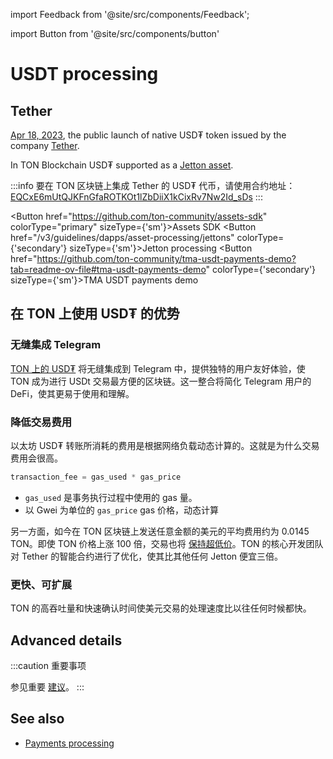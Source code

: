 import Feedback from '@site/src/components/Feedback';

import Button from '@site/src/components/button'

# USDT processing

## Tether

[Apr 18, 2023](https://t.me/toncoin/824), the public launch of native USD₮ token issued by the company <a href="https://tether.to/en/" target="_blank">Tether</a>.

In TON Blockchain USD₮ supported as a [Jetton asset](/v3/guidelines/dapps/asset-processing/jettons).

:::info
要在 TON 区块链上集成 Tether 的 USD₮ 代币，请使用合约地址：
[EQCxE6mUtQJKFnGfaROTKOt1lZbDiiX1kCixRv7Nw2Id_sDs](https://tonviewer.com/EQCxE6mUtQJKFnGfaROTKOt1lZbDiiX1kCixRv7Nw2Id_sDs?section=jetton)
:::

<Button href="https://github.com/ton-community/assets-sdk" colorType="primary" sizeType={'sm'}>Assets SDK</Button>
<Button href="/v3/guidelines/dapps/asset-processing/jettons" colorType={'secondary'} sizeType={'sm'}>Jetton processing</Button>
<Button href="https://github.com/ton-community/tma-usdt-payments-demo?tab=readme-ov-file#tma-usdt-payments-demo" colorType={'secondary'} sizeType={'sm'}>TMA USDT payments demo</Button>

## 在 TON 上使用 USD₮ 的优势

### 无缝集成 Telegram

[TON 上的 USD₮](https://ton.org/borderless) 将无缝集成到 Telegram 中，提供独特的用户友好体验，使 TON 成为进行 USDt 交易最方便的区块链。这一整合将简化 Telegram 用户的 DeFi，使其更易于使用和理解。

### 降低交易费用

以太坊 USD₮ 转账所消耗的费用是根据网络负载动态计算的。这就是为什么交易费用会很高。

```cpp
transaction_fee = gas_used * gas_price
```

- `gas_used` 是事务执行过程中使用的 gas 量。
- 以 Gwei 为单位的 `gas_price`  gas 价格，动态计算

另一方面，如今在 TON 区块链上发送任意金额的美元的平均费用约为 0.0145 TON。即使 TON 价格上涨 100 倍，交易也将 [保持超低价](/v3/documentation/smart-contracts/transaction-fees/fees#average-transaction-cost)。TON 的核心开发团队对 Tether 的智能合约进行了优化，使其比其他任何 Jetton 便宜三倍。

### 更快、可扩展

TON 的高吞吐量和快速确认时间使美元交易的处理速度比以往任何时候都快。

## Advanced details

:::caution 重要事项

参见重要 [建议](/v3/guidelines/dapps/asset-processing/jettons)。
:::

## See also

- [Payments processing](/v3/guidelines/dapps/asset-processing/payments-processing)

<Feedback />

